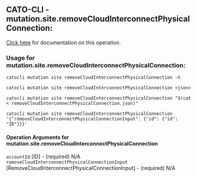 
## CATO-CLI - mutation.site.removeCloudInterconnectPhysicalConnection:
[Click here](https://api.catonetworks.com/documentation/#mutation-removeCloudInterconnectPhysicalConnection) for documentation on this operation.

### Usage for mutation.site.removeCloudInterconnectPhysicalConnection:

`catocli mutation site removeCloudInterconnectPhysicalConnection -h`

`catocli mutation site removeCloudInterconnectPhysicalConnection <json>`

`catocli mutation site removeCloudInterconnectPhysicalConnection "$(cat < removeCloudInterconnectPhysicalConnection.json)"`

`catocli mutation site removeCloudInterconnectPhysicalConnection '{"removeCloudInterconnectPhysicalConnectionInput": {"id": {"id": "ID"}}}'`

#### Operation Arguments for mutation.site.removeCloudInterconnectPhysicalConnection ####
`accountId` [ID] - (required) N/A 
`removeCloudInterconnectPhysicalConnectionInput` [RemoveCloudInterconnectPhysicalConnectionInput] - (required) N/A 
